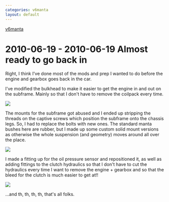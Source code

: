 ```yaml
---
categories: v6manta
layout: default
---
```


[v6manta](/v6manta)

# 2010-06-19 - 2010-06-19 Almost ready to go back in
Right, I think I've done most of the mods and prep I wanted to do before the engine and gearbox goes back in the car.

I've modified the bulkhead to make it easier to get the engine in and out on the subframe. Mainly so that I don't have to remove the coilpack every time.

 ![](/img/v6manta/manta0345.jpg) 

The mounts for the subframe got abused and I ended up stripping the threads on the captive screws which position the subframe onto the chassis legs. So, I had to replace the bolts with new ones. The standard manta bushes here are rubber, but I made up some custom solid mount versions as otherwise the whole suspension (and geometry) moves around all over the place.

 ![](/img/v6manta/manta0352.jpg)      

I made a fitting up for the oil pressure sensor and repositioned it, as well as adding fittings to the clutch hydraulics so that I don't have to cut the hydraulics every time I want to remove the engine + gearbox and so that the bleed for the clutch is much easier to get at!!

 ![](/img/v6manta/manta0353.jpg) 

...and th,  th, th,  th, that's all folks.
 